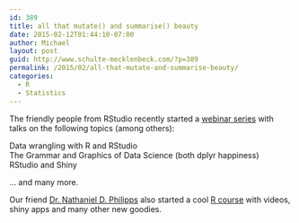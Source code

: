 ```yaml
---
id: 389
title: all that mutate() and summarise() beauty
date: 2015-02-12T01:44:10-07:00
author: Michael
layout: post
guid: http://www.schulte-mecklenbeck.com/?p=389
permalink: /2015/02/all-that-mutate-and-summarise-beauty/
categories:
  - R
  - Statistics
---
```

The friendly people from RStudio recently started a [webinar series](http://www.rstudio.com/resources/webinars/) with talks on the following topics (among others):

Data wrangling with R and RStudio  
The Grammar and Graphics of Data Science (both dplyr happiness)  
RStudio and Shiny

&#8230; and many more.

Our friend [Dr. Nathaniel D. Philipps](http://nathanieldphillips.com/) also started a cool [R course](http://nathanieldphillips.com/r-course/) with videos, shiny apps and many other new goodies.

&nbsp;

&nbsp;